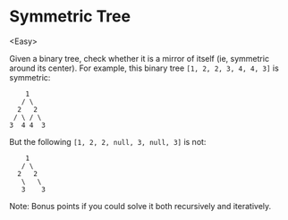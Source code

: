 # Symmetric Tree

\<Easy>

Given a binary tree, check whether it is a mirror of itself (ie, symmetric
around its center). For example, this binary tree `[1, 2, 2, 3, 4, 4, 3]` is
symmetric:
```
    1
   / \
  2   2
 / \ / \
3  4 4  3
```
But the following `[1, 2, 2, null, 3, null, 3]` is not:
```
    1
   / \
  2   2
   \   \
   3    3
```
Note: Bonus points if you could solve it both recursively and iteratively.
